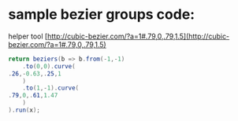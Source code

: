 ﻿# sample bezier groups code:

helper tool [http://cubic-bezier.com/?a=1#.79,0,.79,1.5](http://cubic-bezier.com/?a=1#.79,0,.79,1.5)

```csharp
return beziers(b => b.from(-1,-1)
    .to(0,0).curve(
.26,-0.63,.25,1
    )
    .to(1,-1).curve(
.79,0,.61,1.47
    )
).run(x);
```